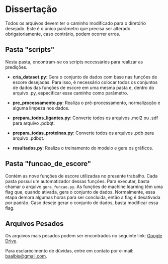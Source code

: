# Dissertação

Todos os arquivos devem ter o caminho modificado para o diretório desejado. Este é o único parâmetro que precisa ser alterado obrigatoriamente, caso contrário, podem ocorrer erros.

## Pasta "scripts"

Nesta pasta, encontram-se os scripts necessários para realizar as predições.

- **cria_dataset.py**: Gera o conjunto de dados com base nas funções de escore desejadas. Para isso, é necessário colocar todos os conjuntos de dados das funções de escore em uma mesma pasta e, dentro do arquivo .py, especificar esse caminho como parâmetro.

- **pre_processamento.py**: Realiza o pré-processamento, normalização e alguma limpeza nos dados.

- **prepara_todos_ligantes.py**: Converte todos os arquivos .mol2 ou .sdf para arquivo .pdbqt.

- **prepara_todas_proteinas.py**: Converte todos os arquivos .pdb para arquivo .pdbqt.

- **resultados.py**: Realiza o treinamento do modelo e gera os gráficos.

## Pasta "funcao_de_escore"

Contém as nove funções de escore utilizadas no presente trabalho. Cada pasta possui um automatizador dessas funções. Para executar, basta chamar o arquivo `gera_funcao.py`. As funções de machine learning têm uma flag que, quando ativada, gera o conjunto de dados. Normalmente, essa etapa demora algumas horas para ser concluída, então a flag é desativada por padrão. Caso deseje gerar o conjunto de dados, basta modificar essa flag.

## Arquivos Pesados

Os arquivos mais pesados podem ser encontrados no seguinte link: [Google Drive](https://drive.google.com/drive/folders/1uGT7S-xFXEVLJnDlDkxjpPxFzxicrzvj?usp=sharing).

Para esclarecimento de dúvidas, entre em contato por e-mail: baalbis@gmail.com.
